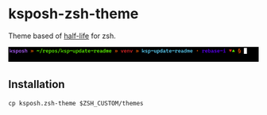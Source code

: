 # ksposh-zsh-theme

Theme based of [half-life](https://github.com/ohmyzsh/ohmyzsh/blob/master/themes/half-life.zsh-theme) for zsh.

![](images/ksposh_zsh_theme.png)

## Installation

    cp ksposh.zsh-theme $ZSH_CUSTOM/themes




